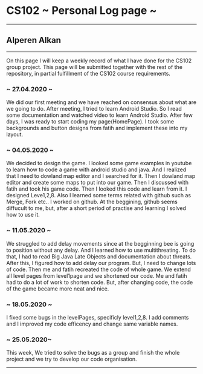 # CS102 ~ Personal Log page ~
****
## Alperen Alkan
****

On this page I will keep a weekly record of what I have done for the CS102 group project. This page will be submitted together with the rest of the repository, in partial fulfillment of the CS102 course requirements.

### ~ 27.04.2020 ~
We did our first meeting and we have reached on consensus about what are we going to do. After meeting, I tried to learn Android Studio. So I read some documentation and watched video to learn Android Studio. After few days, I was ready to start coding my page(HomePage). I took some backgrounds and button designs from fatih and implement these into my layout.

### ~ 04.05.2020 ~
We decided to design the game. I looked some game examples in youtube to learn how to code a game with android studio and java. And I realized that I need to dowland map editor and I searched for it. Then I dowland map editor and create some maps to put into our game. Then I discussed with fatih and took his game code. Then I looked this code and learn from it. I designed Leve1,2,8. Also I learned some terms related with github such as Merge, Fork etc.. I worked on github. At the beggining, github seems diffucult to me, but, after a short period of practise and learning I solved how to use it.

### ~ 11.05.2020 ~
We struggled to add delay movements since at the begginning bee is going to position without any delay. And I learned how to use multithreating. To do that, I had to read Big Java Late Objects and documentation about threats. After this, I figured how to add delay our program. But, I need to change lots of code. Then me and fatih recreated the code of whole game. We extend all level pages from level1page and we shortened our code. Me and fatih had to do a lot of work to shorten code. But, after changing code, the code of the game became more neat and nice.

### ~ 18.05.2020 ~
I fixed some bugs in the levelPages, specificly level1,2,8. I add comments and I improved my code efficency and change same variable names.

### ~ 25.05.2020~
This week, We tried to solve the bugs as a group and finish the whole project and we try to develop our code organisation.
****
